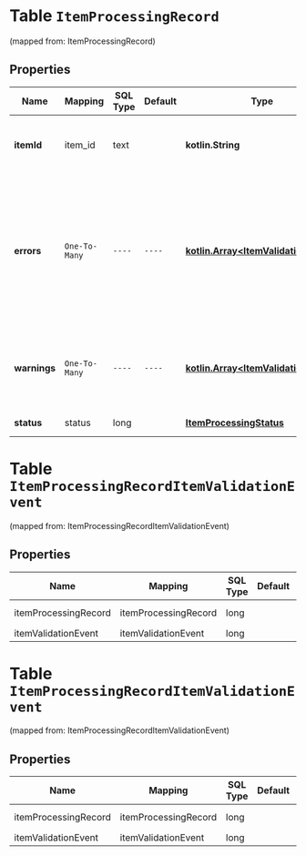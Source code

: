 
# Table `ItemProcessingRecord`
(mapped from: ItemProcessingRecord)

## Properties
Name | Mapping | SQL Type | Default | Type | Description | Notes
---- | ------- | -------- | ------- | ---- | ----------- | -----
**itemId** | item_id | text |  | **kotlin.String** | The catalog item id in the merchant namespace |  [optional]
**errors** | `One-To-Many` | `----` | `----`  | [**kotlin.Array&lt;ItemValidationEvent&gt;**](ItemValidationEvent.md) | Array with the validation errors for the item processing record. A non empty errors list causes the item processing to fail. |  [optional]
**warnings** | `One-To-Many` | `----` | `----`  | [**kotlin.Array&lt;ItemValidationEvent&gt;**](ItemValidationEvent.md) | Array with the validation warnings for the item processing record |  [optional]
**status** | status | long |  | [**ItemProcessingStatus**](ItemProcessingStatus.md) |  |  [optional] [foreignkey]



# **Table `ItemProcessingRecordItemValidationEvent`**
(mapped from: ItemProcessingRecordItemValidationEvent)

## Properties
Name | Mapping | SQL Type | Default | Type | Description | Notes
---- | ------- | -------- | ------- | ---- | ----------- | -----
itemProcessingRecord | itemProcessingRecord | long | | kotlin.Long | Primary Key | *one*
itemValidationEvent | itemValidationEvent | long | | kotlin.Long | Foreign Key | *many*



# **Table `ItemProcessingRecordItemValidationEvent`**
(mapped from: ItemProcessingRecordItemValidationEvent)

## Properties
Name | Mapping | SQL Type | Default | Type | Description | Notes
---- | ------- | -------- | ------- | ---- | ----------- | -----
itemProcessingRecord | itemProcessingRecord | long | | kotlin.Long | Primary Key | *one*
itemValidationEvent | itemValidationEvent | long | | kotlin.Long | Foreign Key | *many*




